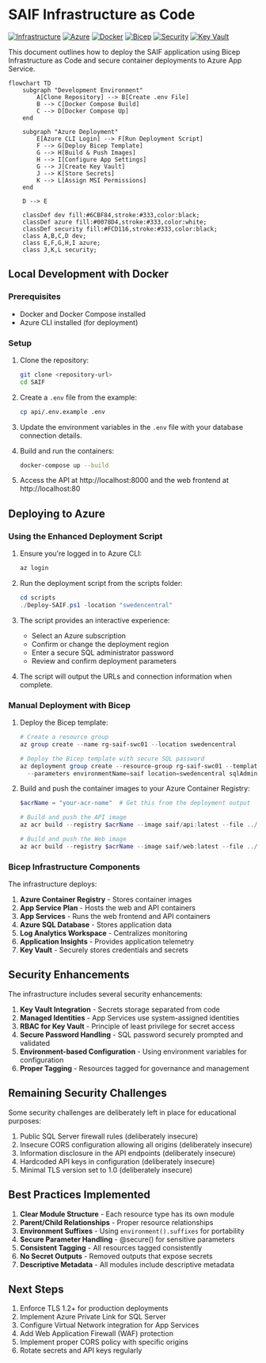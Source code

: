 # SAIF Infrastructure as Code

[![Infrastructure](https://img.shields.io/badge/Infrastructure-as%20Code-blue)](https://learn.microsoft.com/en-us/devops/deliver/what-is-infrastructure-as-code)
[![Azure](https://img.shields.io/badge/Azure-App%20Service-0078D4?logo=microsoft-azure&logoColor=white)](https://azure.microsoft.com/en-us/products/app-service/)
[![Docker](https://img.shields.io/badge/Docker-Containers-2496ED?logo=docker&logoColor=white)](https://docs.docker.com/)
[![Bicep](https://img.shields.io/badge/Bicep-Templates-black)](https://learn.microsoft.com/en-us/azure/azure-resource-manager/bicep/overview)
[![Security](https://img.shields.io/badge/Security-Enhanced-success)](https://learn.microsoft.com/en-us/security/)
[![Key Vault](https://img.shields.io/badge/Azure-Key%20Vault-FCD116)](https://azure.microsoft.com/en-us/products/key-vault/)

This document outlines how to deploy the SAIF application using Bicep Infrastructure as Code and secure container deployments to Azure App Service.

```mermaid
flowchart TD
    subgraph "Development Environment"
        A[Clone Repository] --> B[Create .env File]
        B --> C[Docker Compose Build]
        C --> D[Docker Compose Up]
    end
    
    subgraph "Azure Deployment"
        E[Azure CLI Login] --> F[Run Deployment Script]
        F --> G[Deploy Bicep Template]
        G --> H[Build & Push Images]
        H --> I[Configure App Settings]
        G --> J[Create Key Vault]
        J --> K[Store Secrets]
        K --> L[Assign MSI Permissions]
    end
    
    D --> E
    
    classDef dev fill:#6CBF84,stroke:#333,color:black;
    classDef azure fill:#0078D4,stroke:#333,color:white;
    classDef security fill:#FCD116,stroke:#333,color:black;
    class A,B,C,D dev;
    class E,F,G,H,I azure;
    class J,K,L security;
```

## Local Development with Docker

### Prerequisites
- Docker and Docker Compose installed
- Azure CLI installed (for deployment)

### Setup

1. Clone the repository:
   ```bash
   git clone <repository-url>
   cd SAIF
   ```

2. Create a `.env` file from the example:
   ```bash
   cp api/.env.example .env
   ```

3. Update the environment variables in the `.env` file with your database connection details.

4. Build and run the containers:
   ```bash
   docker-compose up --build
   ```

5. Access the API at http://localhost:8000 and the web frontend at http://localhost:80

## Deploying to Azure

### Using the Enhanced Deployment Script

1. Ensure you're logged in to Azure CLI:
   ```powershell
   az login
   ```

2. Run the deployment script from the scripts folder:
   ```powershell
   cd scripts
   ./Deploy-SAIF.ps1 -location "swedencentral"
   ```

3. The script provides an interactive experience:
   - Select an Azure subscription
   - Confirm or change the deployment region
   - Enter a secure SQL administrator password
   - Review and confirm deployment parameters

4. The script will output the URLs and connection information when complete.

### Manual Deployment with Bicep

1. Deploy the Bicep template:
   ```powershell
   # Create a resource group
   az group create --name rg-saif-swc01 --location swedencentral
   
   # Deploy the Bicep template with secure SQL password
   az deployment group create --resource-group rg-saif-swc01 --template-file infra/main.bicep `
     --parameters environmentName=saif location=swedencentral sqlAdminPassword=YourSecurePassword123!
   ```

2. Build and push the container images to your Azure Container Registry:
   ```powershell
   $acrName = "your-acr-name"  # Get this from the deployment output
   
   # Build and push the API image
   az acr build --registry $acrName --image saif/api:latest --file ../api/Dockerfile ../api
   
   # Build and push the Web image
   az acr build --registry $acrName --image saif/web:latest --file ../web/Dockerfile ../web
   ```

### Bicep Infrastructure Components

The infrastructure deploys:

1. **Azure Container Registry** - Stores container images
2. **App Service Plan** - Hosts the web and API containers
3. **App Services** - Runs the web frontend and API containers
4. **Azure SQL Database** - Stores application data
5. **Log Analytics Workspace** - Centralizes monitoring
6. **Application Insights** - Provides application telemetry
7. **Key Vault** - Securely stores credentials and secrets

## Security Enhancements

The infrastructure includes several security enhancements:

1. **Key Vault Integration** - Secrets storage separated from code
2. **Managed Identities** - App Services use system-assigned identities
3. **RBAC for Key Vault** - Principle of least privilege for secret access
4. **Secure Password Handling** - SQL password securely prompted and validated
5. **Environment-based Configuration** - Using environment variables for configuration
6. **Proper Tagging** - Resources tagged for governance and management

## Remaining Security Challenges

Some security challenges are deliberately left in place for educational purposes:

1. Public SQL Server firewall rules (deliberately insecure)
2. Insecure CORS configuration allowing all origins (deliberately insecure)
3. Information disclosure in the API endpoints (deliberately insecure)
4. Hardcoded API keys in configuration (deliberately insecure)
5. Minimal TLS version set to 1.0 (deliberately insecure)

## Best Practices Implemented

1. **Clear Module Structure** - Each resource type has its own module
2. **Parent/Child Relationships** - Proper resource relationships
3. **Environment Suffixes** - Using `environment().suffixes` for portability
4. **Secure Parameter Handling** - @secure() for sensitive parameters
5. **Consistent Tagging** - All resources tagged consistently
6. **No Secret Outputs** - Removed outputs that expose secrets
7. **Descriptive Metadata** - All modules include descriptive metadata

## Next Steps

1. Enforce TLS 1.2+ for production deployments
2. Implement Azure Private Link for SQL Server
3. Configure Virtual Network integration for App Services
4. Add Web Application Firewall (WAF) protection
5. Implement proper CORS policy with specific origins
6. Rotate secrets and API keys regularly
